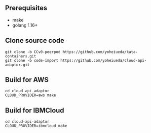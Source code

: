 ## Prerequisites
- make
- golang 1.16+

## Clone source code
```
git clone -b CCv0-peerpod https://github.com/yoheiueda/kata-containers.git
git clone -b code-import https://github.com/yoheiueda/cloud-api-adaptor.git
```

## Build for AWS
```
cd cloud-api-adaptor
CLOUD_PROVIDER=aws make
```

## Build for IBMCloud
```
cd cloud-api-adaptor
CLOUD_PROVIDER=ibmcloud make
```
